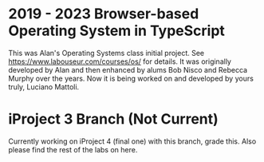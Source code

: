 2019 - 2023 Browser-based Operating System in TypeScript
========================================================

This was Alan's Operating Systems class initial project.
See https://www.labouseur.com/courses/os/ for details.
It was originally developed by Alan and then enhanced by alums Bob Nisco and Rebecca Murphy over the years.
Now it is being worked on and developed by yours truly, Luciano Mattoli.

iProject 3 Branch (Not Current)
===============================

Currently working on iProject 4 (final one) with this branch, grade this. Also please find the rest of the labs on here.


